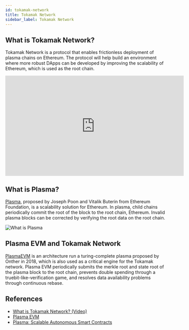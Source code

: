 ```yaml
---
id: tokamak-network
title: Tokamak Network
sidebar_label: Tokamak Network
---
```


## What is Tokamak Network?

Tokamak Network is a protocol that enables frictionless deployment of plasma chains on Ethereum. The protocol will help build an environment where more robust DApps can be developed by improving the scalability of Ethereum, which is used as the root chain.

<iframe width="560" height="315" src="https://www.youtube.com/embed/ynX6aC1nC8M" frameborder="0" allow="accelerometer; autoplay; encrypted-media; gyroscope; picture-in-picture" allowfullscreen></iframe>

<!-- ![Tokamak Network Basic Architecture](assets/learn_basic_tokamak-architecture.png) -->


## What is Plasma?

[Plasma](https://www.plasma.io/plasma.pdf), proposed by Joseph Poon and Vitalik Buterin from Ethereum Foundation, is a scalability solution for Ethereum. In plasma, child chains periodically commit the root of the block to the root chain, Ethereum. Invalid plasma blocks can be corrected by verifying the root data on the root chain.

![What is Plasma](assets/learn_basic_what-is-plasma.png)


## Plasma EVM and Tokamak Network

[PlasmaEVM](https://onther-tech.github.io/papers/tech-paper-kr.pdf) is an architecture run a turing-complete plasma proposed by Onther in 2018, which is also used as a critical engine for the Tokamak network. Plasma EVM periodically submits the merkle root and state root of the plasma block to the root chain, prevents double spending through a truebit-like-verification game, and resolves data availability problems through continuous rebase.


## References
- [What is Tokamak Network? (Video)](https://www.youtube.com/watch?v=ynX6aC1nC8M)
- [Plasma EVM](https://github.com/Onther-Tech/papers/blob/master/docs/tech-paper.pdf)
- [Plasma: Scalable Autonomous Smart Contracts](https://www.plasma.io/plasma.pdf)
